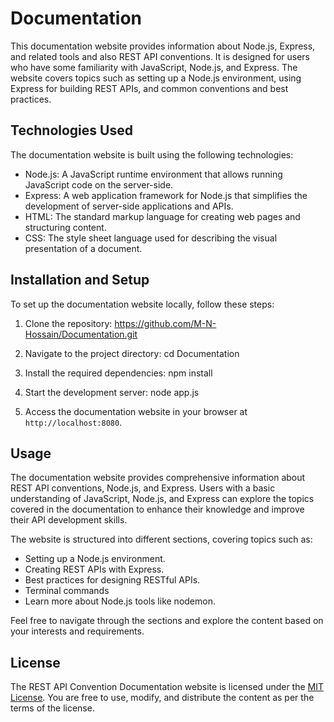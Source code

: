 # Documentation

This documentation website provides information about Node.js, Express, and related tools and also REST API conventions. 
It is designed for users who have some familiarity with JavaScript, Node.js, and Express. 
The website covers topics such as setting up a Node.js environment, using Express for building REST APIs, and common conventions and best practices.

## Technologies Used

The documentation website is built using the following technologies:

- Node.js: A JavaScript runtime environment that allows running JavaScript code on the server-side.
- Express: A web application framework for Node.js that simplifies the development of server-side applications and APIs.
- HTML: The standard markup language for creating web pages and structuring content.
- CSS: The style sheet language used for describing the visual presentation of a document.

## Installation and Setup

To set up the documentation website locally, follow these steps:

1. Clone the repository: https://github.com/M-N-Hossain/Documentation.git

2. Navigate to the project directory: cd Documentation
3. Install the required dependencies: npm install
4. Start the development server: node app.js
5. Access the documentation website in your browser at `http://localhost:8080`.

## Usage

The documentation website provides comprehensive information about REST API conventions, Node.js, and Express. 
Users with a basic understanding of JavaScript, Node.js, and Express can explore the topics covered in the documentation to enhance their knowledge
and improve their API development skills.

The website is structured into different sections, covering topics such as:

- Setting up a Node.js environment.
- Creating REST APIs with Express.
- Best practices for designing RESTful APIs.
- Terminal commands
- Learn more about Node.js tools like nodemon.

Feel free to navigate through the sections and explore the content based on your interests and requirements.


## License

The REST API Convention Documentation website is licensed under the [MIT License](https://opensource.org/licenses/MIT). You are free to use, modify, and distribute the content as per the terms of the license.







